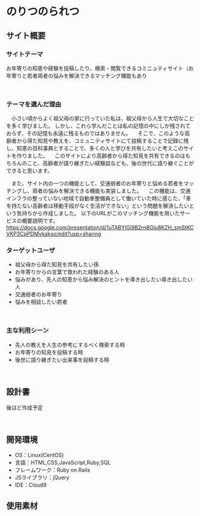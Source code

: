 # のりつのられつ
## サイト概要
### サイトテーマ
お年寄りの知恵や経験を投稿したり、検索・閲覧できるコミニュティサイト
​（お年寄りと若者両者の悩みを解決できるマッチング機能もあり


​
### テーマを選んだ理由


　小さい頃からよく祖父母の家に行っていた私は、祖父母から人生で大切なことを多く学びました。 しかし、これら学んだことは私の記憶の中にしか残されておらず、その記憶も永遠に残るものではありません。
　そこで、このような高齢者から得た知見や教えを、コミュニティサイトにて投稿することで記録に残し、知恵の百科事典とすることで、多くの人と学びを共有したいと考えこのサイトを作りました。 
　このサイトにより高齢者から得た知見を共有できるのはもちろんのこと、高齢者が語り継ぎたい経験談なども、後の世代に語り継ぐことができると思います。


　また、サイト内の一つの機能として、交通弱者のお年寄りと悩める若者をマッチングし、両者の悩みを解決できる機能も実装しました。
　この機能は、交通インフラの整っていない地域で自動車整備員として働いていた時に感じた、「車を持たない高齢者は移動手段がなく生活ができない」という問題を解決したいという気持ちから作成しました。
以下のURLがこのマッチング機能を用いたサービスの概要説明です。
https://docs.google.com/presentation/d/1uTABYlGi9B2rn8Glu8KZH_smStKCVKP3CpPDMvkakso/edit?usp=sharing


### ターゲットユーザ

* 祖父母から得た知見を共有したい孫
* お年寄りからの言葉で救われた経験のある人
* 悩みがあり、先人の知恵から悩み解決のヒントを導き出したい導き出したい人
* 交通弱者のお年寄り
* 悩みを相談したい若者

​
### 主な利用シーン
* 先人の教えを人生の参考にするべく検索する時
* お年寄りの知見を投稿する時
* 後世に語り継ぎたい出来事を投稿する時


​
## 設計書
後ほど作成予定

​
## 開発環境
- OS：Linux(CentOS)
- 言語：HTML,CSS,JavaScript,Ruby,SQL
- フレームワーク：Ruby on Rails
- JSライブラリ：jQuery
- IDE：Cloud9
​
## 使用素材




